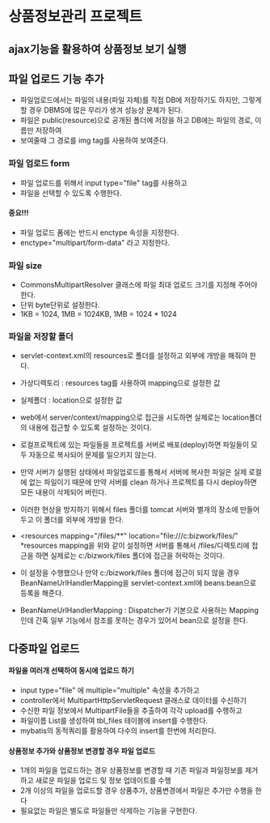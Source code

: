 # 상품정보관리 프로젝트

## ajax기능을 활용하여 상품정보 보기 실행

## 파일 업로드 기능 추가
* 파일업로드에서는 파일의 내용(파일 자체)를 직접 DB에 저장하기도 하지만,
그렇게 할 경우 DBMS에 많은 무리가 생겨 성능상 문제가 된다.
* 파일은 public(resource)으로 공개된 폴더에 저장을 하고 DB에는
파일의 경로, 이름만 저장하여
* 보여줄때 그 경로를 img tag를 사용하여 보여준다.

### 파일 업로드 form
* 파일 업로드를 위해서 input type="file" tag를 사용하고
* 파일을 선택할 수 있도록 수행한다.

#### 중요!!!
* 파일 업로드 폼에는 반드시 enctype 속성을 지정한다.
* enctype="multipart/form-data" 라고 지정한다.


### 파일 size
* CommonsMultipartResolver 클래스에 파일 최대 업로드 크기를 지정해 주어야 한다.
* 단위 byte단위로 설정한다. 
* 1KB = 1024, 1MB = 1024KB, 1MB = 1024 * 1024

### 파일을 저장할 폴더
* servlet-context.xml의 resources로 폴더를 설정하고 외부에
개방을 해줘야 한다.
* 가상디렉토리 : resources tag를 사용하여 mapping으로 설정한 값
* 실제폴더 : location으로 설정한 값
* web에서 server/context/mapping으로 접근을 시도하면 실제로는
location폴더의 내용에 접근할 수 있도록 설정하는 것이다.

* 로컬프로젝트에 있는 파일들을 프로젝트를 서버로 배포(deploy)하면
파일들이 모두 자동으로 복사되어 문제를 일으키지 않는다. 
* 만약 서버가 실행된 상태에서 파일업로드를 통해서 서버에 복사한 파일은
실제 로컬에 없는 파일이기 때문에 만약 서버를 clean 
하거나 프로젝트를 다시 deploy하면 모든 내용이 삭제되어 버린다.
* 이러한 현상을 방지하기 위해서 files 폴더를 tomcat 서버와 
별개의 장소에 만들어두고 이 폴더를 외부에 개방을 한다.

* <resources mapping="/files/**" location="file:///c:bizwork/files/"
*resources mapping을 위와 같이 설정하면 서버를 통해서 /files/디렉토리에
접근을 하면 실제로는 c:/bizwork/files 폴더에 접근을 허락하는 것이다.

* 이 설정을 수행했으나 만약 c:/bizwork/files 폴더에 접근이 되지
않을 경우 BeanNameUrlHandlerMapping을 servlet-context.xml에
beans:bean으로 등록을 해준다.

* BeanNameUrlHandlerMapping : Dispatcher가 기본으로 사용하는
Mapping인데 간혹 일부 기능에서 참조를 못하는 경우가 있어서 
bean으로 설정을 한다.

## 다중파일 업로드
#### 파일을 여러개 선택하여 동시에 업로드 하기
* input type="file" 에 multiple="multiple" 속성을 추가하고
* controller에서 MultipartHttpServletRequest 클래스로 데이터를 수신하기
* 수신한 파일 정보에서 MultipartFile들을 추출하여 각각 upload를 수행하고
* 파일이름 List를 생성하여 tbl_files 테이블에 insert를 수행한다.
* mybatis의 동적쿼리를 활용하여 다수의 insert를 한번에 처리한다.

#### 상품정보 추가와 상품정보 변경할 경우 파일 업로드
* 1개의 파일을 업로드하는 경우 상품정보를 변경할 때 기존 파일과
파일정보를 제거하고 새로운 파일을 업로드 및 정보 업데이트를 수행
* 2개 이상의 파일을 업로드할 경우 상품추가, 상품변경에서 파일은
추가만 수행을 한다
* 필요없는 파일은 별도로 파일들만 삭제하는 기능을 구현한다.